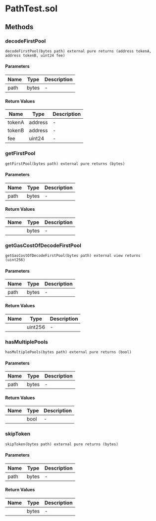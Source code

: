 
# PathTest.sol

    

    
## Methods
### decodeFirstPool
```solidity
decodeFirstPool(bytes path) external pure returns (address tokenA, address tokenB, uint24 fee)
```

            

            
#### Parameters

| Name | Type | Description |
|---|---|---|
| path | bytes | - |

#### Return Values

| Name | Type | Description |
|---|---|---|
| tokenA | address | - |
| tokenB | address | - |
| fee | uint24 | - |

### getFirstPool
```solidity
getFirstPool(bytes path) external pure returns (bytes)
```

            

            
#### Parameters

| Name | Type | Description |
|---|---|---|
| path | bytes | - |

#### Return Values

| Name | Type | Description |
|---|---|---|
|  | bytes | - |

### getGasCostOfDecodeFirstPool
```solidity
getGasCostOfDecodeFirstPool(bytes path) external view returns (uint256)
```

            

            
#### Parameters

| Name | Type | Description |
|---|---|---|
| path | bytes | - |

#### Return Values

| Name | Type | Description |
|---|---|---|
|  | uint256 | - |

### hasMultiplePools
```solidity
hasMultiplePools(bytes path) external pure returns (bool)
```

            

            
#### Parameters

| Name | Type | Description |
|---|---|---|
| path | bytes | - |

#### Return Values

| Name | Type | Description |
|---|---|---|
|  | bool | - |

### skipToken
```solidity
skipToken(bytes path) external pure returns (bytes)
```

            

            
#### Parameters

| Name | Type | Description |
|---|---|---|
| path | bytes | - |

#### Return Values

| Name | Type | Description |
|---|---|---|
|  | bytes | - |


